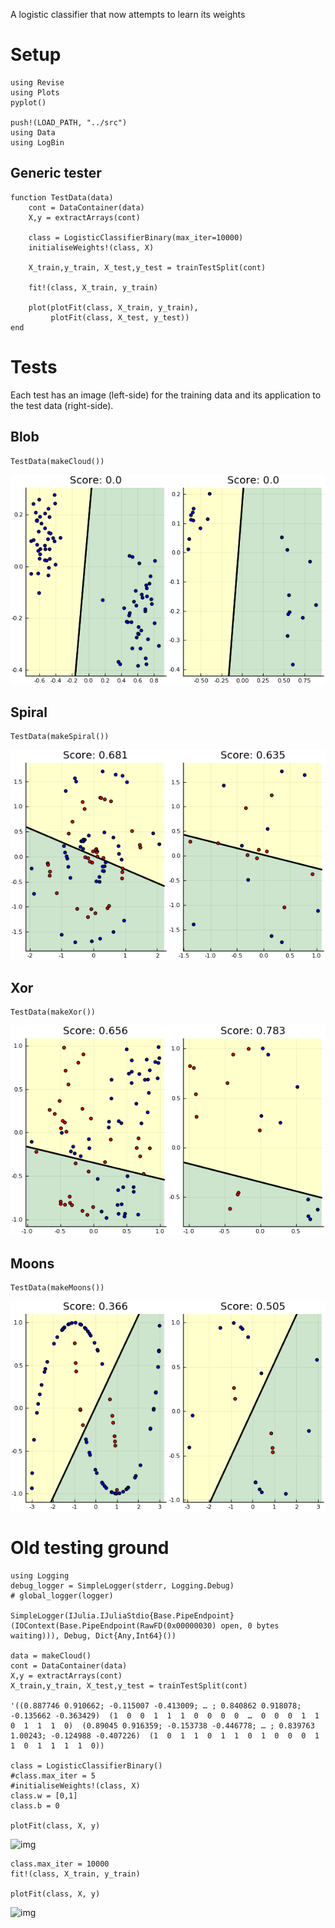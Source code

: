 A logistic classifier that now attempts to learn its weights


# Setup

    using Revise
    using Plots
    pyplot()
    
    push!(LOAD_PATH, "../src")
    using Data
    using LogBin


## Generic tester

    function TestData(data)
        cont = DataContainer(data)
        X,y = extractArrays(cont)
    
        class = LogisticClassifierBinary(max_iter=10000)
        initialiseWeights!(class, X)
    
        X_train,y_train, X_test,y_test = trainTestSplit(cont)
    
        fit!(class, X_train, y_train)
    
        plot(plotFit(class, X_train, y_train),
             plotFit(class, X_test, y_test))
    end


# Tests

Each test has an image (left-side) for the training data and its application
to the test data (right-side).


## Blob

    TestData(makeCloud())

![img](images/logclassifier_cloud.png)


## Spiral

    TestData(makeSpiral())

![img](images/logclassifier_sprial.png)


## Xor

    TestData(makeXor())

![img](images/logclassifier_xor.png)


## Moons

    TestData(makeMoons())

![img](images/logclassifier_moons.png)


# Old testing ground

    using Logging
    debug_logger = SimpleLogger(stderr, Logging.Debug)
    # global_logger(logger)

    SimpleLogger(IJulia.IJuliaStdio{Base.PipeEndpoint}(IOContext(Base.PipeEndpoint(RawFD(0x00000030) open, 0 bytes waiting))), Debug, Dict{Any,Int64}())

    data = makeCloud()
    cont = DataContainer(data)
    X,y = extractArrays(cont)
    X_train,y_train, X_test,y_test = trainTestSplit(cont)

    '((0.887746 0.910662; -0.115007 -0.413009; … ; 0.840862 0.918078; -0.135662 -0.363429)  (1  0  0  1  1  1  0  0  0  0  …  0  0  0  1  1  0  1  1  1  0)  (0.89045 0.916359; -0.153738 -0.446778; … ; 0.839763 1.00243; -0.124988 -0.407226)  (1  0  1  1  0  1  1  0  1  0  0  0  1  1  0  1  1  1  1  0))

    class = LogisticClassifierBinary()
    #class.max_iter = 5
    #initialiseWeights!(class, X)
    class.w = [0,1]
    class.b = 0
    
    plotFit(class, X, y)

![img](./.ob-jupyter/51218cc7ff22705ddc165beb4691fa7d67c64d5c.png)

    class.max_iter = 10000
    fit!(class, X_train, y_train)
    
    plotFit(class, X, y)

![img](./.ob-jupyter/4554a445131cac1c186bbcf5b4ee61abf84209db.png)

